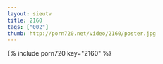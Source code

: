 ```yaml
--- 
layout: sieutv
title: 2160
tags: ["002"]
thumb: http://porn720.net/video/2160/poster.jpg
---
```

{% include porn720 key="2160" %} 
